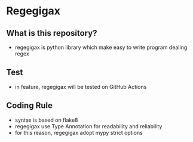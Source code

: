 # Regegigax

## What is this repository?

- regegigax is python library which make easy to write program dealing regex

## Test

- in feature, regegigax will be tested on GitHub Actions

## Coding Rule

- syntax is based on flake8
- regegigax use Type Annotation for readability and reliability
- for this reason, regegigax adopt mypy strict options
